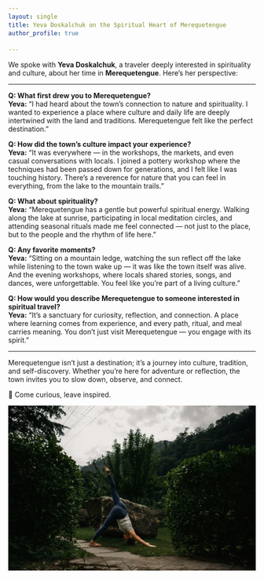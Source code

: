 ```yaml
---
layout: single 
title: Yeva Doskalchuk on the Spiritual Heart of Merequetengue
author_profile: true 

---
```


We spoke with **Yeva Doskalchuk**, a traveler deeply interested in spirituality and culture, about her time in **Merequetengue**. Here’s her perspective:

---

**Q: What first drew you to Merequetengue?**  
**Yeva:** “I had heard about the town’s connection to nature and spirituality. I wanted to experience a place where culture and daily life are deeply intertwined with the land and traditions. Merequetengue felt like the perfect destination.”

**Q: How did the town’s culture impact your experience?**  
**Yeva:** “It was everywhere — in the workshops, the markets, and even casual conversations with locals. I joined a pottery workshop where the techniques had been passed down for generations, and I felt like I was touching history. There’s a reverence for nature that you can feel in everything, from the lake to the mountain trails.”

**Q: What about spirituality?**  
**Yeva:** “Merequetengue has a gentle but powerful spiritual energy. Walking along the lake at sunrise, participating in local meditation circles, and attending seasonal rituals made me feel connected — not just to the place, but to the people and the rhythm of life here.”

**Q: Any favorite moments?**  
**Yeva:** “Sitting on a mountain ledge, watching the sun reflect off the lake while listening to the town wake up — it was like the town itself was alive. And the evening workshops, where locals shared stories, songs, and dances, were unforgettable. You feel like you’re part of a living culture.”

**Q: How would you describe Merequetengue to someone interested in spiritual travel?**  
**Yeva:** “It’s a sanctuary for curiosity, reflection, and connection. A place where learning comes from experience, and every path, ritual, and meal carries meaning. You don’t just visit Merequetengue — you engage with its spirit.”

---

Merequetengue isn’t just a destination; it’s a journey into culture, tradition, and self-discovery. Whether you’re here for adventure or reflection, the town invites you to slow down, observe, and connect.  

🌿 Come curious, leave inspired.

![Yeva doing yoga](assets/images/yoga.jpg)